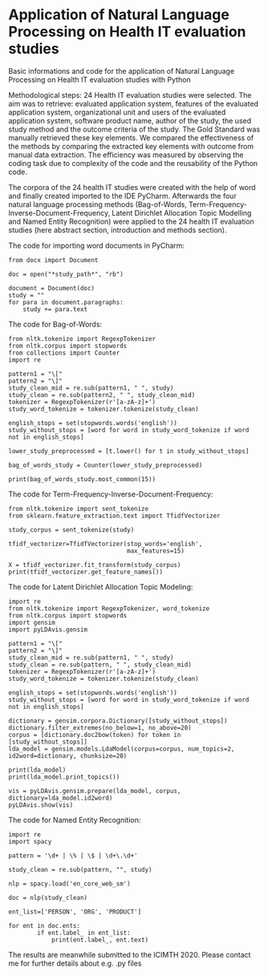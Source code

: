 # Application of Natural Language Processing on Health IT evaluation studies

Basic informations and code for the application of Natural Language Processing on Health IT evaluation studies with Python

Methodological steps:
24 Health IT evaluation studies were selected. The aim was to retrieve: evaluated application system, features of the evaluated application system, organizational unit and users of the evaluated application system, software product name, author of the study, the used study method and the outcome criteria of the study. The Gold Standard was manually retrieved these key elements. We compared the effectiveness of the methods by comparing the extracted key elements with outcome from manual data extraction. The efficiency was measured by observing the coding task due to complexity of the code and the reusability of the Python code. 

The corpora of the 24 health IT studies were created with the help of word and finally created imported to the IDE PyCharm. Afterwards the four natural language processing methods (Bag-of-Words, Term-Frequency-Inverse-Document-Frequency, Latent Dirichlet Allocation Topic Modelling and Named Entity Recognition) were applied to the 24 health IT evaluation studies (here abstract section, introduction and methods section).

The code for importing word documents in PyCharm:

```
from docx import Document

doc = open("*study_path*", "rb")

document = Document(doc)
study = ""
for para in document.paragraphs:
    study += para.text
```

The code for Bag-of-Words:

```
from nltk.tokenize import RegexpTokenizer
from nltk.corpus import stopwords
from collections import Counter
import re

pattern1 = "\["
pattern2 = "\]"
study_clean_mid = re.sub(pattern1, " ", study)
study_clean = re.sub(pattern2, " ", study_clean_mid)
tokenizer = RegexpTokenizer(r'[a-zA-z]+')
study_word_tokenize = tokenizer.tokenize(study_clean)

english_stops = set(stopwords.words('english'))
study_without_stops = [word for word in study_word_tokenize if word not in english_stops]

lower_study_preprocessed = [t.lower() for t in study_without_stops]

bag_of_words_study = Counter(lower_study_preprocessed)

print(bag_of_words_study.most_common(15))
```

The code for Term-Frequency-Inverse-Document-Frequency:

```
from nltk.tokenize import sent_tokenize
from sklearn.feature_extraction.text import TfidfVectorizer

study_corpus = sent_tokenize(study)

tfidf_vectorizer=TfidfVectorizer(stop_words='english',
                                 max_features=15)

X = tfidf_vectorizer.fit_transform(study_corpus)
print(tfidf_vectorizer.get_feature_names())
```

The code for Latent Dirichlet Allocation Topic Modeling:

```
import re
from nltk.tokenize import RegexpTokenizer, word_tokenize
from nltk.corpus import stopwords
import gensim
import pyLDAvis.gensim

pattern1 = "\["
pattern2 = "\]"
study_clean_mid = re.sub(pattern1, " ", study)
study_clean = re.sub(pattern, " ", study_clean_mid)
tokenizer = RegexpTokenizer(r'[a-zA-z]+')
study_word_tokenize = tokenizer.tokenize(study_clean)

english_stops = set(stopwords.words('english'))
study_without_stops = [word for word in study_word_tokenize if word not in english_stops]

dictionary = gensim.corpora.Dictionary([study_without_stops])
dictionary.filter_extremes(no_below=1, no_above=20)
corpus = [dictionary.doc2bow(token) for token in [study_without_stops]]
lda_model = gensim.models.LdaModel(corpus=corpus, num_topics=2,
id2word=dictionary, chunksize=20)

print(lda_model)
print(lda_model.print_topics())

vis = pyLDAvis.gensim.prepare(lda_model, corpus, dictionary=lda_model.id2word)
pyLDAvis.show(vis)
```

The code for Named Entity Recognition:

```
import re
import spacy

pattern = '\d+ | \% | \$ | \d+\.\d+'

study_clean = re.sub(pattern, "", study)

nlp = spacy.load('en_core_web_sm')

doc = nlp(study_clean)

ent_list=['PERSON', 'ORG', 'PRODUCT']

for ent in doc.ents:
        if ent.label_ in ent_list:
            print(ent.label_, ent.text)
```

The results are meanwhile submitted to the ICIMTH 2020. Please contact me for further details about e.g. .py files
